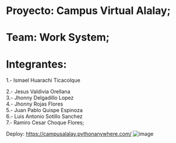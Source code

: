 # Proyecto: Campus Virtual Alalay; 
# Team: Work System;
# Integrantes:                                                                                                                                                                   
1.- Ismael Huarachi Ticacolque                                        

2.- Jesus Valdivia      Orellana                                                                                                                                                  
3.- Jhonny Delgadillo  Lopez                                                                                                                                                 
4.- Jhonny Rojas  Flores                                                                                                                                                     
5.- Juan Pablo Quispe  Espinoza                                                                                                                                                
6.- Luis Antonio Sotillo Sanchez                                                                                                                                               
7.- Ramiro Cesar Choque Flores;

Deploy: https://campusalalay.pythonanywhere.com/
![image](https://github.com/picapiedra008/alalay/assets/165243160/71d991a2-8e33-4c75-b559-5ee796b22d85)



